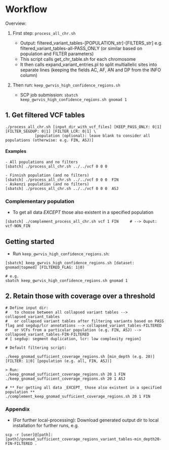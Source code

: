 # Workflow  
Overview:
1. First step: `process_all_chr.sh`
	- Output: filtered_variant_tables-[POPULATION_str]-[FILTERS_str] e.g. filtered_variant_tables-all-PASS_ONLY (or similar based on population and FILTER parameters)
	- This script calls get_chr_table.sh for each chromosome
	- It then calls expand_variant_entries.pl to split multiallelic sites into separate lines (keeping the fields AC, AF, AN and DP from the INFO column)

2. Then run: `keep_gwrvis_high_confidence_regions.sh`
	- SCP job submission: `sbatch keep_gwrvis_high_confidence_regions.sh gnomad 1`



## 1. Get filtered VCF tables  
```
./process_all_chr.sh [input_dir_with_vcf_files] [KEEP_PASS_ONLY: 0|1] [FILTER_SEGDUP: 0|1] [FILTER_LCR: 0|1] \
		     [population (optional): leave blank to consider all populations (otherwise: e.g. FIN, ASJ)]
```
#### Examples
```
- All populations and no filters
[sbatch] ./process_all_chr.sh ../../vcf 0 0 0

- Finnish population (and no filters)
[sbatch] ./process_all_chr.sh ../../vcf 0 0 0  FIN
- Askenzi population (and no filters)
[sbatch] ./process_all_chr.sh ../../vcf 0 0 0  ASJ
```

### Complementary population
- To get all data _EXCEPT_ those also existent in a specified population
```
[sbatch] ./complement_process_all_chr.sh vcf 1 FIN     # --> Ouput: vcf-NON_FIN

```

## Getting started
- Run `keep_gwrvis_high_confidence_regions.sh`:
```
[sbatch] keep_gwrvis_high_confidence_regions.sh [dataset: gnomad|topmed] [FILTERED_FLAG: 1|0)

# e.g.
sbatch keep_gwrvis_high_confidence_regions.sh gnomad 1
```





## 2. Retain those with coverage over a threshold
```
# Define input dir:
# 	to choose between all collapsed variant tables --> collapsed_variant_tables 
# 	or collapsed variant tables after filtering variants based on PASS flag and segdup/lcr annotations --> collapsed_variant_tables-FILTERED
#	or VCFs from a particular population (e.g. FIN, ASJ) --> collapsed_variant_tables-FIN-FILTERED
# [ segdup: segment duplication, lcr: low complexity region]

# Default filtering script:

./keep_gnomad_sufficient_coverage_regions.sh [min_depth (e.g. 20)] [FILTER: 1|0] [population (e.g. all, FIN, ASJ)]

> Run:
./keep_gnomad_sufficient_coverage_regions.sh 20 1 FIN
./keep_gnomad_sufficient_coverage_regions.sh 20 1 ASJ

```
```
# ** For getting all data _EXCEPT_ those also existent in a specified population **
./complement_keep_gnomad_sufficient_coverage_regions.sh 20 1 FIN
```



### Appendix
- (For further local-processing):
Download generated output dir to local installation for further runs, e.g.
```
scp -r [user]@[path]:[path]/gnomad_sufficient_coverage_regions_variant_tables-min_depth20-FIN-FILTERED .
```

